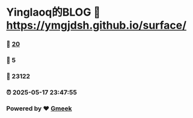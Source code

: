 # Yinglaoq的BLOG :link: https://ymgjdsh.github.io/surface/ 
### :page_facing_up: [20](https://ymgjdsh.github.io/surface//tag.html) 
### :speech_balloon: 5 
### :hibiscus: 23122 
### :alarm_clock: 2025-05-17 23:47:55 
### Powered by :heart: [Gmeek](https://github.com/Meekdai/Gmeek)
